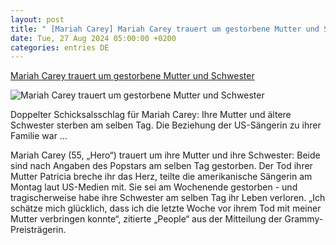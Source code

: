 ```yaml
---
layout: post
title: " [Mariah Carey] Mariah Carey trauert um gestorbene Mutter und Schwester"
date: Tue, 27 Aug 2024 05:00:00 +0200
categories: entries DE
---
```

[Mariah Carey trauert um gestorbene Mutter und Schwester](https://ga.de/news/panorama/mariah-carey-trauert-um-gestorbene-mutter-und-schwester_aid-118270037)

![Mariah Carey trauert um gestorbene Mutter und Schwester](https://ga.de/imgs/93/2/1/0/6/0/0/5/1/9/tok_c5f88c63317e1489846d12796b7b23a0/w1200_h630_x721_y1037_ofkbvdav2r-v11-ax-s2048-3d23cb22b65da095.jpeg)

Doppelter Schicksalsschlag für Mariah Carey: Ihre Mutter und ältere Schwester sterben am selben Tag. Die Beziehung der US-Sängerin zu ihrer Familie war ...

Mariah Carey (55, „Hero“) trauert um ihre Mutter und ihre Schwester: Beide sind nach Angaben des Popstars am selben Tag gestorben. Der Tod ihrer Mutter Patricia breche ihr das Herz, teilte die amerikanische Sängerin am Montag laut US-Medien mit. Sie sei am Wochenende gestorben - und tragischerweise habe ihre Schwester am selben Tag ihr Leben verloren. „Ich schätze mich glücklich, dass ich die letzte Woche vor ihrem Tod mit meiner Mutter verbringen konnte“, zitierte „People“ aus der Mitteilung der Grammy-Preisträgerin.

